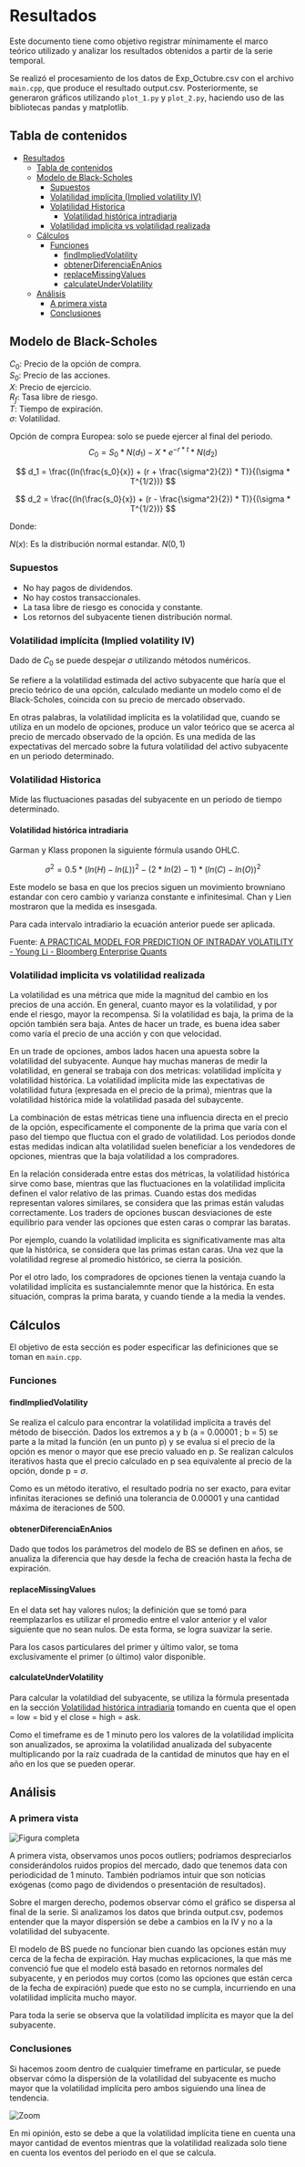 # Resultados

Este documento tiene como objetivo registrar mínimamente el marco teórico utilizado
y analizar los resultados obtenidos a partir de la serie temporal.

Se realizó el procesamiento de los datos de Exp_Octubre.csv con el archivo `main.cpp`,
que produce el resultado output.csv. Posteriormente, se generaron gráficos utilizando
`plot_1.py` y `plot_2.py`, haciendo uso de las bibliotecas pandas y matplotlib.

## Tabla de contenidos

- [Resultados](#resultados)
  - [Tabla de contenidos](#tabla-de-contenidos)
  - [Modelo de Black-Scholes](#modelo-de-black-scholes)
    - [Supuestos](#supuestos)
    - [Volatilidad implícita (Implied volatility IV)](#volatilidad-implícita-implied-volatility-iv)
    - [Volatilidad Historica](#volatilidad-historica)
      - [Volatilidad histórica intradiaria](#volatilidad-histórica-intradiaria)
    - [Volatilidad implicita vs volatilidad realizada](#volatilidad-implicita-vs-volatilidad-realizada)
  - [Cálculos](#cálculos)
    - [Funciones](#funciones)
      - [findImpliedVolatility](#findimpliedvolatility)
      - [obtenerDiferenciaEnAnios](#obtenerdiferenciaenanios)
      - [replaceMissingValues](#replacemissingvalues)
      - [calculateUnderVolatility](#calculateundervolatility)
  - [Análisis](#análisis)
    - [A primera vista](#a-primera-vista)
    - [Conclusiones](#conclusiones)

## Modelo de Black-Scholes

$C_0$: Precio de la opción de compra.  
$S_0$: Precio de las acciones.  
$X$: Precio de ejercicio.  
$R_f$: Tasa libre de riesgo.  
$T$: Tiempo de expiración.  
$\sigma$: Volatilidad.  

Opción de compra Europea: solo se puede ejercer al final del periodo.
$$ C_0 = S_0 * N(d_1) - X * e^{-r*t} * N(d_2) $$

$$ d_1 = \frac{(ln(\frac{s_0}{x}) + (r + \frac{\sigma^2}{2}) * T)}{(\sigma * T^{1/2})} $$

$$ d_2 = \frac{(ln(\frac{s_0}{x}) + (r - \frac{\sigma^2}{2}) * T)}{(\sigma * T^{1/2})} $$

Donde:

$N(x)$: Es la distribución normal estandar. $N(0, 1)$

### Supuestos

- No hay pagos de dividendos.
- No hay costos transaccionales.
- La tasa libre de riesgo es conocida y constante.
- Los retornos del subyacente tienen distribución normal.

### Volatilidad implícita (Implied volatility IV)

Dado de $C_0$ se puede despejar $\sigma$ utilizando métodos numéricos.

Se refiere a la volatilidad estimada del activo subyacente que haría que el
precio teórico de una opción, calculado mediante un modelo como el de Black-Scholes,
coincida con su precio de mercado observado.

En otras palabras, la volatilidad implícita es la volatilidad que, cuando se
utiliza en un modelo de opciones, produce un valor teórico que se acerca al precio
de mercado observado de la opción. Es una medida de las expectativas del mercado
sobre la futura volatilidad del activo subyacente en un periodo determinado.

### Volatilidad Historica

Mide las fluctuaciones pasadas del subyacente en un periodo de tiempo determinado.

#### Volatilidad histórica intradiaria

Garman y Klass proponen la siguiente fórmula usando OHLC.

$$\sigma^2 = 0.5 * (ln(H) - ln(L))^2 - (2*ln(2)-1) * (ln(C) - ln(O))^2$$

Este modelo se basa en que los precios siguen un movimiento browniano estandar con
cero cambio y varianza constante e infinitesimal. Chan y Lien mostraron que la
medida es insesgada.

Para cada intervalo intradiario la ecuación anterior puede ser aplicada.

Fuente: [A PRACTICAL MODEL FOR PREDICTION OF INTRADAY VOLATILITY - Young Li - Bloomberg Enterprise Quants](https://assets.bbhub.io/professional/sites/10/intraday_volatility-3.pdf)

### Volatilidad implicita vs volatilidad realizada

La volatilidad es una métrica que mide la magnitud del cambio en los precios de
una acción. En general, cuanto mayor es la volatilidad, y por ende el riesgo,
mayor la recompensa. Si la volatilidad es baja, la prima de la opción también
sera baja. Antes de hacer un trade, es buena idea saber como varía el precio de
una acción y con que velocidad.

En un trade de opciones, ambos lados hacen una apuesta sobre la volatilidad del
subyacente. Aunque hay muchas maneras de medir la volatilidad, en general se
trabaja con dos metricas: volatilidad implícita y volatilidad histórica. La
volatilidad implícita mide las expectativas de volatilidad futura (expresada en
el precio de la prima), mientras que la volatilidad histórica mide la volatilidad
pasada del subaycente.

La combinación de estas métricas tiene una influencia directa en el precio de la
opción, especificamente el componente de la prima que varía con el paso del tiempo
que fluctua con el grado de volatilidad. Los periodos donde estas medidas indican
alta volatilidad suelen beneficiar a los vendedores de opciones, mientras que la
baja volatilidad a los compradores.

En la relación considerada entre estas dos métricas, la volatilidad histórica sirve
como base, mientras que las fluctuaciones en la volatilidad implicita definen el
valor relativo de las primas. Cuando estas dos medidas representan valores similares,
se considera que las primas están valudas correctamente. Los traders de opciones
buscan desviaciones de este equilibrio para vender las opciones que esten caras
o comprar las baratas.

Por ejemplo, cuando la volatilidad implicita es significativamente mas alta que
la histórica, se considera que las primas estan caras. Una vez que la volatilidad
regrese al promedio histórico, se cierra la posición.

Por el otro lado, los compradores de opciones tienen la ventaja cuando la volatilidad
implícita es sustancialemnte menor que la histórica. En esta situación, compras
la prima barata, y cuando tiende a la media la vendes.

## Cálculos

El objetivo de esta sección es poder especificar las definiciones que se toman en
`main.cpp`.

### Funciones

#### findImpliedVolatility

Se realiza el calculo para encontrar la volatilidad implícita a través del método
de bisección. Dados los extremos a y b (a = 0.00001 ; b = 5) se parte a la mitad
la función (en un punto p) y se evalua si el precio de la opción es menor o mayor
que ese precio valuado en p. Se realizan calculos iterativos hasta que el precio
calculado en p sea equivalente al precio de la opción, donde p = $\sigma$.

Como es un método iterativo, el resultado podría no ser exacto, para evitar infinitas
iteraciones se definió una tolerancia de 0.00001 y una cantidad máxima de iteraciones
de 500.

#### obtenerDiferenciaEnAnios

Dado que todos los parámetros del modelo de BS se definen en años, se anualiza
la diferencia que hay desde la fecha de creación hasta la fecha de expiración.

#### replaceMissingValues

En el data set hay valores nulos; la definición que se tomó para reemplazarlos es
utilizar el promedio entre el valor anterior y el valor siguiente que no sean nulos.
De esta forma, se logra suavizar la serie.

Para los casos particulares del primer y último valor, se toma exclusivamente el
primer (o último) valor disponible.

#### calculateUnderVolatility

Para calcular la volatildiad del subyacente, se utiliza la fórmula presentada en
la sección [Volatilidad histórica intradiaria](#volatilidad-histórica-intradiaria)
tomando en cuenta que el open = low = bid y el close = high = ask.

Como el timeframe es de 1 minuto pero los valores de la volatilidad implícita son
anualizados, se aproxima la volatilidad anualizada del subyacente multiplicando
por la raíz cuadrada de la cantidad de minutos que hay en el año en los que se
pueden operar.

## Análisis

### A primera vista

![Figura completa](plots/Figure_1.png)

A primera vista, observamos unos pocos outliers; podríamos despreciarlos considerándolos ruidos propios del mercado, dado que tenemos data con periodicidad de 1 minuto. También podríamos intuir que son noticias exógenas (como pago de dividendos o presentación de resultados).

Sobre el margen derecho, podemos observar cómo el gráfico se dispersa
al final de la serie. Si analizamos los datos que brinda output.csv, podemos
entender que la mayor dispersión se debe a cambios en la IV y no a la volatilidad
del subyacente.

El modelo de BS puede no funcionar bien cuando las opciones están muy
cerca de la fecha de expiración. Hay muchas explicaciones, la que más me convenció
fue que el modelo está basado en retornos normales del subyacente, y en periodos muy
cortos (como las opciones que están cerca de la fecha de expiración) puede que esto
no se cumpla, incurriendo en una volatilidad implícita mucho mayor.

Para toda la serie se observa que la volatilidad implícita es mayor que la del
subyacente.

### Conclusiones

Si hacemos zoom dentro de cualquier timeframe en particular, se puede observar cómo
la dispersión de la volatilidad del subyacente es mucho mayor que la volatilidad implícita pero
ambos siguiendo una línea de tendencia.

![Zoom](plots/Figure_2.png)

En mi opinión, esto se debe a que la volatilidad implícita tiene en cuenta una
mayor cantidad de eventos mientras que la volatilidad realizada solo tiene en
cuenta los eventos del periodo en el que se calcula.
